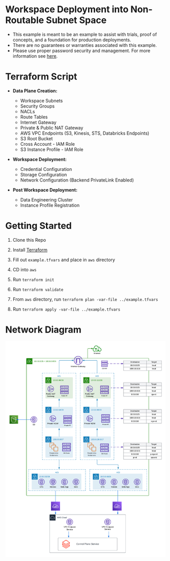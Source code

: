 # Workspace Deployment into Non-Routable Subnet Space

- This example is meant to be an example to assist with trials, proof of concepts, and a foundation for production deployments. 
- There are no guarantees or warranties associated with this example.
- Please use proper password security and management. For more information see [here](https://developer.hashicorp.com/terraform/cloud-docs/workspaces/variables/managing-variables).

# Terraform Script

- **Data Plane Creation:**
    - Workspace Subnets
    - Security Groups
    - NACLs
    - Route Tables
    - Internet Gateway
    - Private & Public NAT Gateway
    - AWS VPC Endpoints (S3, Kinesis, STS, Databricks Endpoints)
    - S3 Root Bucket
    - Cross Account - IAM Role
    - S3 Instance Profile - IAM Role

- **Workspace Deployment:**
    - Credential Configuration
    - Storage Configuration
    - Network Configuration (Backend PrivateLink Enabled)

- **Post Workspace Deployment:**
    - Data Engineering Cluster 
    - Instance Profile Registration

# Getting Started

1. Clone this Repo 

2. Install [Terraform](https://developer.hashicorp.com/terraform/downloads)

3. Fill out `example.tfvars` and place in `aws` directory

5. CD into `aws`

5. Run `terraform init`

6. Run `terraform validate`

7. From `aws` directory, run `terraform plan -var-file ../example.tfvars`

8. Run `terraform apply -var-file ../example.tfvars`


# Network Diagram

![Architecture Diagram](https://github.com/JDBraun/ip-exhaustion-terraform-example/blob/master/img/IP%20Exhaustion%20-%20Network%20Topology.png)
